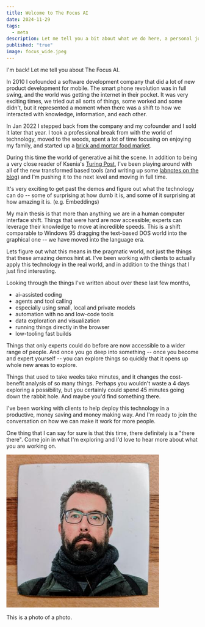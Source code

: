 ```yaml
---
title: Welcome to The Focus AI
date: 2024-11-29
tags:
  - meta
description: Let me tell you a bit about what we do here, a personal journey from cofounding a software development company to exploring the revolutionary potential of generative AI and how it's transforming the way humans interact with knowledge and information.
published: "true"
image: focus_wide.jpeg
---
```

I'm back! Let me tell you about The Focus AI.

In 2010 I cofounded a software development company that did a lot of new product development for mobile.  The smart phone revolution was in full swing, and the world was getting the internet in their pocket.  It was very exciting times, we tried out all sorts of things, some worked and some didn't, but it represented a moment when there was a shift to how we interacted with knowledge, information, and each other.

In Jan 2022 I stepped back from the company and my cofounder and I sold it later that year.  I took a professional break from with the world of technology, moved to the woods, spent a lot of time focusing on enjoying my family, and started up a [brick and mortar food market](https://cornwallmarket.com).

During this time the world of generative ai hit the scene.  In addition to being a very close reader of Ksenia's [Turing Post](https://www.turingpost.com/), I've been playing around with all of the new transformed based tools (and writing up some [labnotes on the blog](https://www.turingpost.com/)) and I'm pushing it to the next level and moving in full time.  

It's very exciting to get past the demos and figure out what the technology can do -- some of surprising at how dumb it is, and some of it surprising at how amazing it is. (e.g. Embeddings)

My main thesis is that more than anything we are in a human computer interface shift.  Things that were hard are now accessible; experts can leverage their knowledge to move at incredible speeds.  This is a shift comparable to Windows 95 dragging the text-based DOS world into the graphical one -- we have moved into the language era.

Lets figure out what this means in the pragmatic world, not just the things that these amazing demos hint at.  I've been working with clients to actually apply this technology in the real world, and in addition to the things that I just find interesting.

Looking through the things I've written about over these last few months, 
* ai-assisted coding
* agents and tool calling 
* especially using small, local and private models
* automation with no and low-code tools
* data exploration and visualization
* running things directly in the browser
* low-tooling fast builds

Things that only experts could do before are now accessible to a wider range of people.  And once you go deep into something -- once you become and expert yourself -- you can explore things so quickly that it opens up whole new areas to explore.

Things that used to take weeks take minutes, and it changes the cost-benefit analysis of so many things.  Perhaps you wouldn't waste a 4 days exploring a possibility, but you certainly could spend 45 minutes going down the rabbit hole.  And maybe you'd find something there.

I've been working with clients to help deploy this technology in a productive, money saving and money making way.  And I'm ready to join the conversation on how we can make it work for more people.

One thing that I can say for sure is that this time, there definitely is a "there there".   Come join in what I'm exploring and I'd love to hear more about what you are working on.

![new_avatar](../assets/new_avatar.jpeg)

This is a photo of a photo.